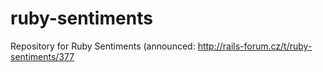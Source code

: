 ruby-sentiments
===============

Repository for Ruby Sentiments (announced: http://rails-forum.cz/t/ruby-sentiments/377 
